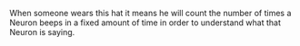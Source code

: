 When someone wears this hat it means he will count the number of times a Neuron beeps in a fixed amount of time in order to understand what that Neuron is saying.
